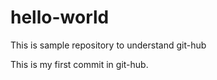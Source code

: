 # hello-world
This is sample repository to understand git-hub


This is my first commit in git-hub.
